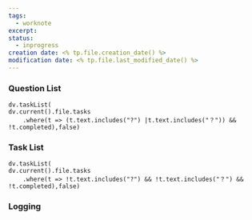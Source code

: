 ```yaml
---
tags:
  - worknote
excerpt: 
status:
  - inprogress
creation date: <% tp.file.creation_date() %>
modification date: <% tp.file.last_modified_date() %>
---
```


### Question List
```dataviewjs
dv.taskList(
dv.current().file.tasks
    .where(t => (t.text.includes("?") |t.text.includes("？")) && !t.completed),false)
```
### Task List
```dataviewjs
dv.taskList(
dv.current().file.tasks
    .where(t => !t.text.includes("?") && !t.text.includes("？") && !t.completed),false)
```

### Logging

